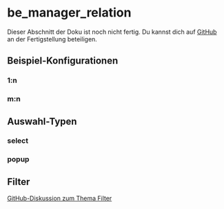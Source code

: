 # be_manager_relation

Dieser Abschnitt der Doku ist noch nicht fertig. Du kannst dich auf [GitHub](https://github.com/yakamara/redaxo_yform_docs/) an der Fertigstellung beteiligen.

## Beispiel-Konfigurationen ##

### 1:n ###

### m:n ###

## Auswahl-Typen ##

### select ###

### popup ###

## Filter ##

[GitHub-Diskussion zum Thema Filter](https://github.com/yakamara/redaxo_yform_docs/issues/3)
